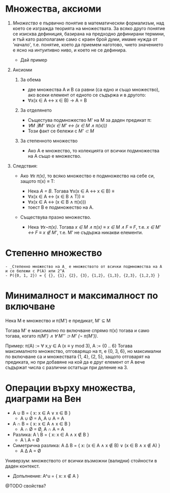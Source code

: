 # Множества, аксиоми
1. _Множество_ е първично понятие в математическяи формализъм, над което се изгражда теорията на множествата. За всяко друго понятие се изисква дефиниция, базирана на предходно дефинирани термини, и тъй като разполагаме само с краен брой думи, имаме нужда от 'начало', т.е. понятие, което да приемем наготово, чието значението е ясно на интуитивно ниво, и което не се дефинира.
    - Дай пример

2. Аксиоми
    1. За обема
        - две множества A и B са равни (са едно и също множество), ако всеки елемент от едното се съдържа и в другото:
        - ∀x(x ∈ A ↔ x ∈ B) → A = B

    2. За отделянето
        - Същестува подмножество M' на M за даден предикат π:
        - _∀M ∃M' ∀x(x ∈ M' ↔ (x ∈ M ∧ π(x)))_
        - Този факт се бележи с _M' ⊂ M_

    3. За степенното множество
        - Ако A е множество, то колекцията от всички подмножества на А също е множество.

3. Следствия:
    - Ако _∀x π(x)_, то всяко множество е подмножество на себе си, защото π(x) ≡ T:
        - Нека _A = B_. Тогава ∀x(x ∈ A ↔ x ∈ B) ≡
        - ∀x(x ∈ A ↔ (x ∈ B ∧ T)) ≡
        - ∀x(x ∈ A ↔ (x ∈ B ∧ π(x)))
        - тоест B е подмножество на A.

    - Съществува празно множество. 
        - Нека _∀x¬π(x)_. Тогава _x ∈ M ∧ π(x) ≡ x ∈ M ∧ F ≡ F_, т.е. _x ∈ M' ↔ F ≡ x ∉ M'_, т.е. М' не съдържа никакви елементи.

# Степенно множество
    - _Степенно множество на А_ е множеството от всички подмножества на A и се бележи с P(A) или 2^A
    - P({0, 1, 2}) = { {}, {1}, {2}, {3}, {1,2}, {1,3}, {2,3}, {1,2,3} }

# Минималност и максималност по включване
Нека M е множество и π(M') е предикат, M' ⊆ M

Тогава M' е максимално по включване спрямо π(x) тогава и само тогава,
когато _π(M') ∧ ∀ M'' ⊃ M' (¬ π(M'))_.

Пример: π(A) := ∀ x,y ∈ A (x ≡ y mod 3), A := {0 .. 6}
Тогава максималното множество, отговарящо на π, е {0, 3, 6}, но максимални по включване са и множествата {1, 4}, {2, 5}, защото отговарят на предиката, но при добавяне на кой да е друг елемент от А вече съдържат числа с различни остатъци при деление на 3.

# Операции върху множества, диаграми на Вен
- A ∪ B = { x: x ∈ A ∨ x ∈ B }
    - A ∪ Ø = A, A ∪ A = A
- A ∩ B = { x: x ∈ A ∧ x ∈ B }
    - A ∩ Ø = Ø, A ∩ A = A
- Разлика: A \ B = { x: x ∈ A ∧ x ∉ B }
    - A \ A = Ø
- Симетрична разлика: A ∆ B = { x: (x ∈ A ∧ x ∉ B) ∨ (x ∈ B ∧ x ∉ A) }
    - A ∆ A = Ø

Универзум: множеството от всички възможни (валидни) стойности в даден контекст.

- Допълнение: A^u = { x: x ∉ A }

@TODO свойства?
